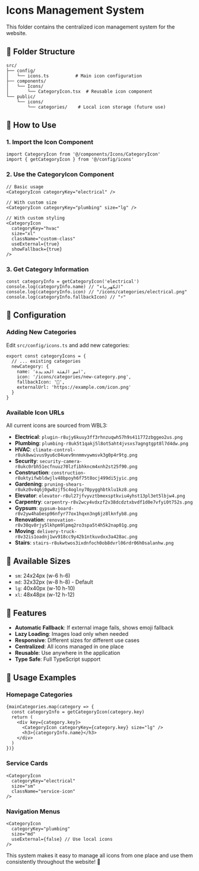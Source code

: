 # Icons Management System

This folder contains the centralized icon management system for the website.

## 📁 Folder Structure

```
src/
├── config/
│   └── icons.ts          # Main icon configuration
├── components/
│   └── Icons/
│       └── CategoryIcon.tsx  # Reusable icon component
└── public/
    └── icons/
        └── categories/    # Local icon storage (future use)
```

## 🎯 How to Use

### 1. Import the Icon Component

```tsx
import CategoryIcon from '@/components/Icons/CategoryIcon'
import { getCategoryIcon } from '@/config/icons'
```

### 2. Use the CategoryIcon Component

```tsx
// Basic usage
<CategoryIcon categoryKey="electrical" />

// With custom size
<CategoryIcon categoryKey="plumbing" size="lg" />

// With custom styling
<CategoryIcon 
  categoryKey="hvac" 
  size="xl" 
  className="custom-class"
  useExternal={true}
  showFallback={true}
/>
```

### 3. Get Category Information

```tsx
const categoryInfo = getCategoryIcon('electrical')
console.log(categoryInfo.name) // "الكهرباء"
console.log(categoryInfo.icon) // "/icons/categories/electrical.png"
console.log(categoryInfo.fallbackIcon) // "⚡"
```

## 🔧 Configuration

### Adding New Categories

Edit `src/config/icons.ts` and add new categories:

```tsx
export const categoryIcons = {
  // ... existing categories
  newCategory: {
    name: 'اسم الفئة الجديدة',
    icon: '/icons/categories/new-category.png',
    fallbackIcon: '🔧',
    externalUrl: 'https://example.com/icon.png'
  }
}
```

### Available Icon URLs

All current icons are sourced from WBL3:

- **Electrical**: `plugin-r8ujy6kuuy3ff3rhnzuqwh57h9s411772zbggeo2us.png`
- **Plumbing**: `plumbing-r8uk5t1qakj5l8ot5aht4jvsxs7agngtgpt8l7d4dw.png`
- **HVAC**: `climate-control-r8uk8wwivus9yu6c04uev9nnmmvywmsvk3g0p4r9tg.png`
- **Security**: `security-camera-r8ukc0rbh51ecfnuuz70lzfibhkncm4xnh2st25f90.png`
- **Construction**: `construction-r8uktyifwbldwjlv48bpoyh6f75t8ocj499di5jyic.png`
- **Gardening**: `pruning-shears-r8ukz0v4q6j0gw8zjf5c4oglny70pygghbtklu1kz8.png`
- **Elevator**: `elevator-r8ul27jfvyvztbmexsptkviu4yhst13pl3et5lbjw4.png`
- **Carpentry**: `carpentry-r8v2wcy4vdxzf2v38dcdztxbvdf1d0e7vfyi0t752s.png`
- **Gypsum**: `gypsum-board-r8v2yw4habesp96nfyr77ox1hqxn3ng6jz8lknfyb8.png`
- **Renovation**: `renovation-r8v30qv0rjy5lkhpm9lpmq2ro3spa5t4h5k2nap01g.png`
- **Moving**: `delivery-truck-r8v32is1oadnj1wv918cc9y42b1ntkuvdxx3a428ac.png`
- **Stairs**: `stairs-r8ukwtwos3ixdnfoch0ob8dvrl06rdr06h0salanhw.png`

## 📏 Available Sizes

- `sm`: 24x24px (w-6 h-6)
- `md`: 32x32px (w-8 h-8) - Default
- `lg`: 40x40px (w-10 h-10)
- `xl`: 48x48px (w-12 h-12)

## 🎨 Features

- **Automatic Fallback**: If external image fails, shows emoji fallback
- **Lazy Loading**: Images load only when needed
- **Responsive**: Different sizes for different use cases
- **Centralized**: All icons managed in one place
- **Reusable**: Use anywhere in the application
- **Type Safe**: Full TypeScript support

## 🚀 Usage Examples

### Homepage Categories
```tsx
{mainCategories.map(category => {
  const categoryInfo = getCategoryIcon(category.key)
  return (
    <div key={category.key}>
      <CategoryIcon categoryKey={category.key} size="lg" />
      <h3>{categoryInfo.name}</h3>
    </div>
  )
})}
```

### Service Cards
```tsx
<CategoryIcon 
  categoryKey="electrical" 
  size="sm" 
  className="service-icon"
/>
```

### Navigation Menus
```tsx
<CategoryIcon 
  categoryKey="plumbing" 
  size="md" 
  useExternal={false} // Use local icons
/>
```

This system makes it easy to manage all icons from one place and use them consistently throughout the website! 🎉